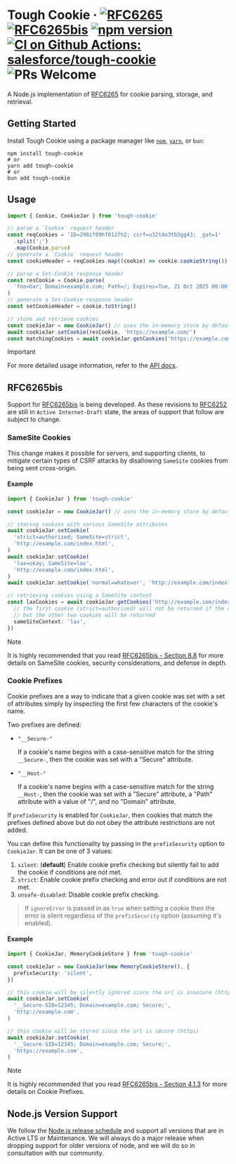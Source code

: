 # Tough Cookie &middot; [![RFC6265][rfc6265-badge]][rfc6265-tracker] [![RFC6265bis][rfc6265bis-badge]][rfc6265bis-tracker] [![npm version][npm-badge]][npm-repo] [![CI on Github Actions: salesforce/tough-cookie][ci-badge]][ci-url] ![PRs Welcome][prs-welcome-badge]

A Node.js implementation of [RFC6265][rfc6265-tracker] for cookie parsing, storage, and retrieval.

## Getting Started

Install Tough Cookie using a package manager like [`npm`][npm-repo], [`yarn`][yarn-repo], or `bun`:

```shell
npm install tough-cookie
# or
yarn add tough-cookie
# or
bun add tough-cookie
```

## Usage

```typescript
import { Cookie, CookieJar } from 'tough-cookie'

// parse a `Cookie` request header
const reqCookies = 'ID=298zf09hf012fh2; csrf=u32t4o3tb3gg43; _gat=1'
  .split(';')
  .map(Cookie.parse)
// generate a `Cookie` request header
const cookieHeader = reqCookies.map((cookie) => cookie.cookieString()).join(';')

// parse a Set-Cookie response header
const resCookie = Cookie.parse(
  'foo=bar; Domain=example.com; Path=/; Expires=Tue, 21 Oct 2025 00:00:00 GMT',
)
// generate a Set-Cookie response header
const setCookieHeader = cookie.toString()

// store and retrieve cookies
const cookieJar = new CookieJar() // uses the in-memory store by default
await cookieJar.setCookie(resCookie, 'https://example.com/')
const matchingCookies = await cookieJar.getCookies('https://example.com/')
```

> [!IMPORTANT]
> For more detailed usage information, refer to the [API docs](./api/docs/tough-cookie.md).

## RFC6265bis

Support for [RFC6265bis][rfc6265bis-tracker] is being developed. As these revisions to [RFC6252][rfc6265-tracker] are
still in `Active Internet-Draft` state, the areas of support that follow are subject to change.

### SameSite Cookies

This change makes it possible for servers, and supporting clients, to mitigate certain types of CSRF
attacks by disallowing `SameSite` cookies from being sent cross-origin.

#### Example

```typescript
import { CookieJar } from 'tough-cookie'

const cookieJar = new CookieJar() // uses the in-memory store by default

// storing cookies with various SameSite attributes
await cookieJar.setCookie(
  'strict=authorized; SameSite=strict',
  'http://example.com/index.html',
)
await cookieJar.setCookie(
  'lax=okay; SameSite=lax',
  'http://example.com/index.html',
)
await cookieJar.setCookie('normal=whatever', 'http://example.com/index.html')

// retrieving cookies using a SameSite context
const laxCookies = await cookieJar.getCookies('http://example.com/index.html', {
  // the first cookie (strict=authorized) will not be returned if the context is 'lax'
  // but the other two cookies will be returned
  sameSiteContext: 'lax',
})
```

> [!NOTE]
> It is highly recommended that you read [RFC6265bis - Section 8.8][samesite-implementation] for more details on SameSite cookies, security considerations, and defense in depth.

### Cookie Prefixes

Cookie prefixes are a way to indicate that a given cookie was set with a set of attributes simply by
inspecting the first few characters of the cookie's name.

Two prefixes are defined:

- `"__Secure-"`

  If a cookie's name begins with a case-sensitive match for the string `__Secure-`, then the cookie was set with a "Secure" attribute.

- `"__Host-"`

  If a cookie's name begins with a case-sensitive match for the string `__Host-`, then the cookie was set with a "Secure" attribute, a "Path" attribute with a value of "/", and no "Domain" attribute.

If `prefixSecurity` is enabled for `CookieJar`, then cookies that match the prefixes defined above but do
not obey the attribute restrictions are not added.

You can define this functionality by passing in the `prefixSecurity` option to `CookieJar`. It can be one of 3 values:

1. `silent`: (**default**) Enable cookie prefix checking but silently fail to add the cookie if conditions are not met.
2. `strict`: Enable cookie prefix checking and error out if conditions are not met.
3. `unsafe-disabled`: Disable cookie prefix checking.

> If `ignoreError` is passed in as `true` when setting a cookie then the error is silent regardless of the `prefixSecurity` option (assuming it's enabled).

#### Example

```typescript
import { CookieJar, MemoryCookieStore } from 'tough-cookie'

const cookieJar = new CookieJar(new MemoryCookieStore(), {
  prefixSecurity: 'silent',
})

// this cookie will be silently ignored since the url is insecure (http)
await cookieJar.setCookie(
  '__Secure-SID=12345; Domain=example.com; Secure;',
  'http://example.com',
)

// this cookie will be stored since the url is secure (https)
await cookieJar.setCookie(
  '__Secure-SID=12345; Domain=example.com; Secure;',
  'https://example.com',
)
```

> [!NOTE]
> It is highly recommended that you read [RFC6265bis - Section 4.1.3][cookie-prefixes-implementation] for more details on Cookie Prefixes.

## Node.js Version Support

We follow the [Node.js release schedule](https://github.com/nodejs/Release#release-schedule) and support
all versions that are in Active LTS or Maintenance. We will always do a major release when dropping support
for older versions of node, and we will do so in consultation with our community.

[npm-badge]: https://img.shields.io/npm/v/tough-cookie.svg?style=flat
[npm-repo]: https://www.npmjs.com/package/tough-cookie
[ci-badge]: https://github.com/salesforce/tough-cookie/actions/workflows/ci.yaml/badge.svg
[ci-url]: https://github.com/salesforce/tough-cookie/actions/workflows/ci.yaml
[rfc6265-badge]: https://img.shields.io/badge/RFC-6265-flat?labelColor=000000&color=666666
[rfc6265-tracker]: https://datatracker.ietf.org/doc/rfc6265/
[rfc6265bis-badge]: https://img.shields.io/badge/RFC-6265bis-flat?labelColor=000000&color=666666
[rfc6265bis-tracker]: https://datatracker.ietf.org/doc/draft-ietf-httpbis-rfc6265bis/
[samesite-implementation]: https://datatracker.ietf.org/doc/html/draft-ietf-httpbis-rfc6265bis-02#section-8.8
[cookie-prefixes-implementation]: https://datatracker.ietf.org/doc/html/draft-ietf-httpbis-rfc6265bis-02#section-4.1.3
[prs-welcome-badge]: https://img.shields.io/badge/PRs-welcome-brightgreen.svg
[yarn-repo]: https://yarnpkg.com/package?name=tough-cookie
